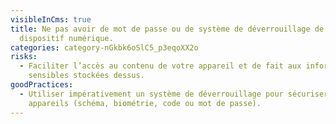 ```yaml
---
visibleInCms: true
title: Ne pas avoir de mot de passe ou de système de déverrouillage de son
  dispositif numérique.
categories: category-nGkbk6oSlC5_p3eqoXX2o
risks:
  - Faciliter l’accès au contenu de votre appareil et de fait aux informations
    sensibles stockées dessus.
goodPractices:
  - Utiliser impérativement un système de déverrouillage pour sécuriser ses
    appareils (schéma, biométrie, code ou mot de passe).
---
```

